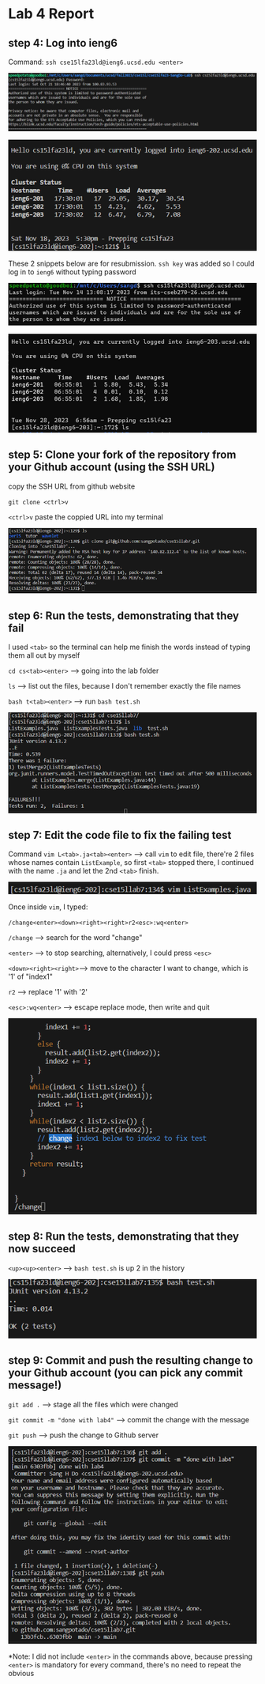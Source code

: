 # Lab 4 Report

## step 4: Log into ieng6

Command: `ssh cse15lfa23ld@ieng6.ucsd.edu <enter>`

![step4a](step4a.png)

![step4b](step4b.png)

These 2 snippets below are for resubmission. `ssh key` was added so I could log in to `ieng6` without typing password

![step4a](step4a2.png)

![step4b](step4a22.png)

## step 5: Clone your fork of the repository from your Github account (using the SSH URL)

copy the SSH URL from github website

`git clone <ctrl>v`

`<ctrl>v` paste the coppied URL into my terminal

![step5](step5.png)

## step 6: Run the tests, demonstrating that they fail

I used `<tab>` so the terminal can help me finish the words instead of typing them all out by myself

`cd cs<tab><enter>` --> going into the lab folder

`ls` --> list out the files, because I don't remember exactly the file names

`bash t<tab><enter>` --> run `bash test.sh`

![step6](step6.png)

## step 7: Edit the code file to fix the failing test

Command `vim L<tab>.ja<tab><enter>` --> call `vim` to edit file, there're 2 files whose names contain `ListExample`, so first `<tab>` stopped 
there, I continued with the name `.ja` and let the 2nd `<tab>` finish.

![step7a](step7a.png)

Once inside `vim`, I typed: 

`/change<enter><down><right><right>r2<esc>:wq<enter>`

`/change` --> search for the word "change"

`<enter>` --> to stop searching, alternatively, I could press `<esc>` 

`<down><right><right>`--> move to the character I want to change, which is '1' of "index1"

`r2` --> replace '1' with '2'

`<esc>:wq<enter>` --> escape replace mode, then write and quit

![step7b](step7b.png)

## step 8: Run the tests, demonstrating that they now succeed

`<up><up><enter>` --> `bash test.sh` is up 2 in the history

![step8](step8.png)

## step 9: Commit and push the resulting change to your Github account (you can pick any commit message!)

`git add .` --> stage all the files which were changed

`git commit -m "done with lab4"`  --> commit the change with the message

`git push` --> push the change to Github server

![step9](step9.png)

*Note: I did not include `<enter>` in the commands above, because pressing `<enter>` is mandatory for every command, there's no need to repeat the obvious